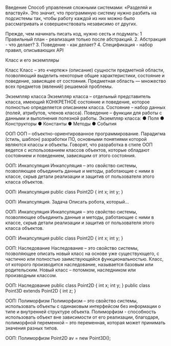 Введение
Способ управления сложными системами:
«Разделяй и властвуй».
Это значит, что программную систему нужно
разбить на подсистемы так, чтобы работу каждой
из них можно было рассматривать и совершенствовать
независимо от других.

Прежде, чем начинать писать код, нужно сесть и подумать: 
1 Правильный план - реализация только после абстракций.
2. Абстракция - что делает?
3. Поведение - как делает?
4. Спецификация - набор правил, описывающих API



Класс и его экземпляры

Класс
Класс – это «чертеж» (описание) сущности
предметной области, позволяющий выделить
некоторые общие характеристики, состояние
и поведение, зависящее от состояния.
Предметная область — множество всех предметов
(явлений) решаемой проблемы.

Экземпляр класса
Экземпляр класса – отдельный представитель
класса, имеющий КОНКРЕТНОЕ состояние
и поведение, которое полностью определяется
описанием класса.
Состояние – набор данных (полей, атрибутов,
членов класса).
Поведение – функции для работы с данными
и выполнения полезной работы.
Экземпляр класса:
● Поля
● Конструкторы
● Константы
● Методы
● События


ООП
ООП – объектно-ориентированное программирование.
Парадигма (стиль, шаблон) разработки ПО, основными
понятиями которой являются классы и объекты.
Говорят, что разработка в стиле ООП ведется
с использованием классов объектов, которые
обладают состоянием и поведением, зависящим
от этого состояния.


ООП: Инкапсуляция
Инкапсуляция – это свойство системы,
позволяющее объединить данные и методы, работающие
с ними в классе, скрыв детали реализации и защитив
от пользователя этого класса объектов.


ООП: Инкапсуляция
public class Point2D {
int x;
int y;
}


ООП: Инкапсуляция. Задача
Описать робота, который…


ООП: Инкапсуляция
Инкапсуляция – это свойство системы,
позволяющее объединить данные и методы, работающие
с ними в классе, скрыв детали реализации и защитив
от пользователя этого класса объектов.

ООП: Инкапсуляция
public class Point2D {
int x;
int y;
}

ООП: Наследование
Наследование – это свойство системы, позволяющее
описать новый класс на основе уже существующего,
с частично или полностью заимствующейся
функциональностью.
Класс, от которого производится наследование,
называется базовым или родительским.
Новый класс – потомком, наследником или производным
классом.


ООП: Наследование
public class Point2D {
int x;
int y;
}
public class Point3D extends Point2D {
int z;
}


ООП: Полиморфизм
Полиморфизм – это свойство системы, использовать
объекты с одинаковым интерфейсом без информации о
типе и внутренней структуре объекта.
Полиморфизм - способность использовать объект вне
зависимости от его реализации, благодаря,
полиморфной переменной – это переменная, которая
может принимать значения разных типов.


ООП: Полиморфизм
Point2D av = new Point3D();